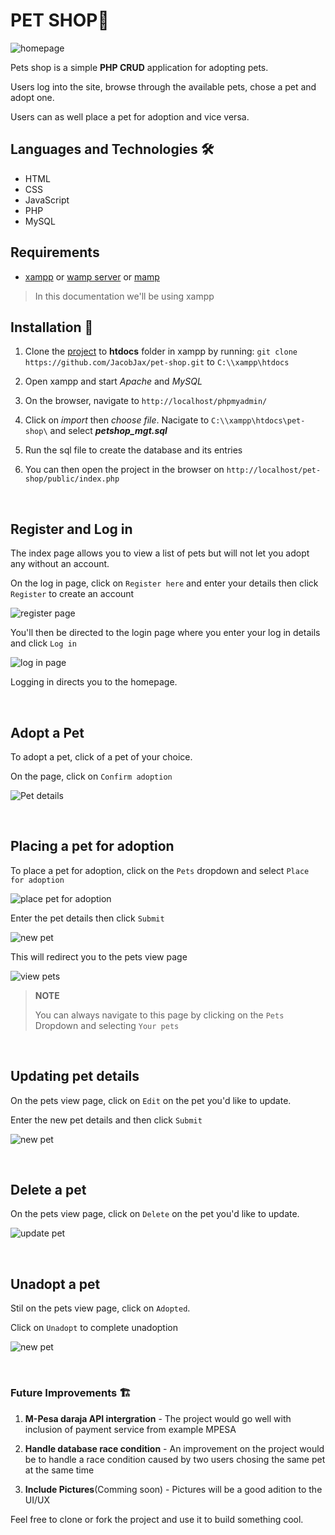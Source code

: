 # PET SHOP🐶
![homepage](ill/home.PNG)


Pets shop is a simple **PHP CRUD** application for adopting pets.

 Users log into the site, browse through the available pets, chose a pet and adopt one.


Users can as well place a pet for adoption and vice versa.


## Languages and Technologies 🛠

* HTML
* CSS
* JavaScript
* PHP
* MySQL

## Requirements 
* [xampp](https://www.apachefriends.org/index.html) or [wamp server](https://sourceforge.net/projects/wampserver/) or [mamp](https://www.mamp.info/en/windows/)

> In this documentation we'll be using xampp


## Installation 💾
1. Clone the [project](https://github.com/JacobJax/pet-shop.git) to **htdocs** folder in xampp by running: 
`git clone https://github.com/JacobJax/pet-shop.git` to `C:\\xampp\htdocs`

1. Open xampp and start *Apache* and *MySQL*

1. On the browser, navigate to `http://localhost/phpmyadmin/` 

1. Click on *import* then *choose file*. Nacigate to `C:\\xampp\htdocs\pet-shop\` and select _**petshop_mgt.sql**_ 

1. Run the sql file to create the database and its entries

1. You can then open the project in the browser on `http://localhost/pet-shop/public/index.php`

<br>

## Register and Log in
The index page allows you to view a list of pets but will not let you adopt any without an account.

On the log in page, click on `Register here` and enter your details then click `Register` to create an account

![register page](ill/register.PNG)

You'll then be directed to the login page where you enter your log in details and click `Log in`

![log in page](ill/login.PNG)

Logging in directs you to the homepage.

<br>

## Adopt a Pet

To adopt a pet, click of a pet of your choice.

On the page, click on `Confirm adoption`

![Pet details](ill/details.PNG)

<br>

## Placing a pet for adoption

To place a pet for adoption, click on the `Pets` dropdown and select `Place for adoption`

![place pet for adoption](ill/place.PNG)

Enter the pet details then click `Submit`

![new pet](ill/new.PNG)

This will redirect you to the pets view page

![view pets](ill/placed.PNG)

> **NOTE**
>
> You can always navigate to this page by clicking on the `Pets` Dropdown and selecting `Your pets`

<br>

## Updating pet details

On the pets view page, click on `Edit` on the pet you'd like to update.

Enter the new pet details and then click `Submit`

![new pet](ill/new.PNG)

<br>


## Delete a pet

On the pets view page, click on `Delete` on the pet you'd like to update.

![update pet](ill/deleted.PNG)

<br>

## Unadopt a pet

Stil on the pets view page, click on `Adopted`.

Click on `Unadopt` to complete unadoption

![new pet](ill/unadopt.PNG)

<br>

### Future Improvements 🏗 

1. **M-Pesa daraja API intergration** - The project would go well with inclusion of payment service from example MPESA

1. **Handle database race condition** - An improvement on the project would be to handle a race condition caused by two users chosing the same pet at the same time

1. **Include Pictures**(Comming soon) - Pictures will be a good adition to the UI/UX

Feel free to clone or fork the project and use it to build something cool.


